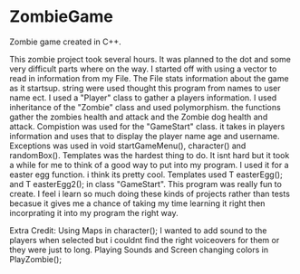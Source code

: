 # ZombieGame
Zombie game created in C++. 

This zombie project took several hours. It was planned to the dot and some very difficult parts where on the way. 
I started off with using a vector to read in information from my File. The File stats information about the game as it startsup. 
string were used thought this program from names to user name ect.
I used a "Player" class to gather a players information.
I used inheritance of the "Zombie" class and used polymorphism. the functions gather the zombies health and attack and the Zombie dog health and attack.
Compistion was used for the "GameStart" class. it takes in players information and uses that to display the player name age and username.
Exceptions was used in void startGameMenu(), character() and randomBox().
Templates was the hardest thing to do. It isnt hard but it took a while for me to think of a good way to put into my program. I used it for a easter egg function. i think its pretty cool.
Templates used  T easterEgg(); and T easterEgg2(); in class "GameStart".
This program was really fun to create. I feel i learn so much doing these kinds of projects rather than tests becasue it gives me a chance of taking my time learning it right then incorprating it into my program the right way.



Extra Credit: 
	Using Maps in character(); I wanted to add sound to the players when selected but i couldnt find the right voiceovers for them or they were just to long.
	Playing Sounds and Screen changing colors in PlayZombie();
